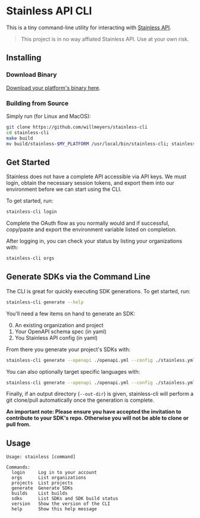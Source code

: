 # Stainless API CLI

This is a tiny command-line utility for interacting with [Stainless API](https://www.stainlessapi.com/).

> This project is in no way affiated Stainless API. Use at your own risk.

## Installing

### Download Binary

[Download your platform's binary here](https://github.com/willmeyers/stainless-cli/releases).

### Building from Source

Simply run (for Linux and MacOS):

```bash
git clone https://github.com/willmeyers/stainless-cli
cd stainless-cli
make build
mv build/stainless-$MY_PLATFORM /usr/local/bin/stainless-cli; stainless-cli -version
```

## Get Started

Stainless does not have a complete API accessible via API keys. We must login, obtain the necessary session tokens, and export them into our environment before we can start using the CLI.

To get started, run:

```bash
stainless-cli login
```

Complete the OAuth flow as you normally would and if successful, copy/paste and export the environment variable listed on completion.

After logging in, you can check your status by listing your organizations with:

```bash
stainless-cli orgs
```

## Generate SDKs via the Command Line

The CLI is great for quickly executing SDK generations. To get started, run:

```bash
stainless-cli generate --help
```

You'll need a few items on hand to generate an SDK:

0. An existing organization and project
1. Your OpenAPI schema spec (in yaml)
2. You Stainless API config (in yaml)

From there you generate your project's SDKs with:

```bash
stainless-cli generate --openapi ./openapi.yml --config ./stainless.yml
```

You can also optionally target specific languages with:

```bash
stainless-cli generate --openapi ./openapi.yml --config ./stainless.yml --language python
```

Finally, if an output directory (`--out-dir`) is given, stainless-cli will perform a git clone/pull automatically once the generation is complete.

**An important note: Please ensure you have accepted the invitation to contribute to your SDK's repo. Otherwise you will not be able to clone or pull from.**

## Usage

```
Usage: stainless [command]

Commands:
  login     Log in to your account
  orgs      List organizations
  projects  List projects
  generate  Generate SDKs
  builds    List builds
  sdks      List SDKs and SDK build status
  version   Show the version of the CLI
  help      Show this help message
```